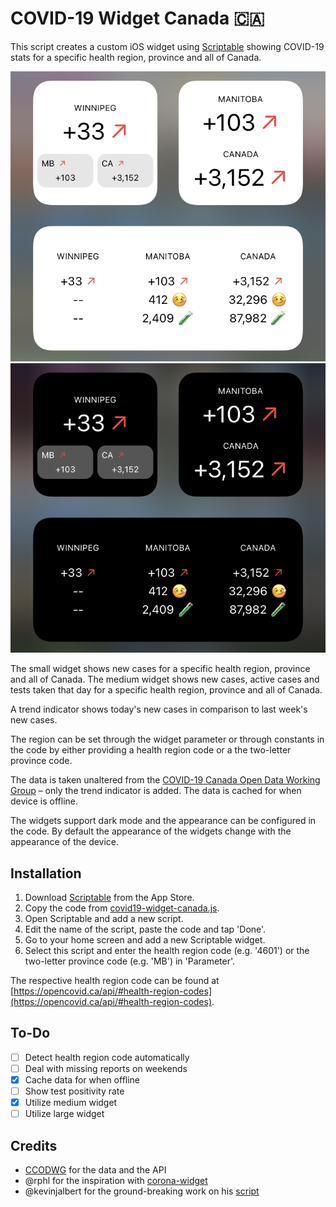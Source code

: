 # COVID-19 Widget Canada 🇨🇦

This script creates a custom iOS widget using [Scriptable](https://scriptable.app) showing COVID-19 stats for a specific health region, province and all of Canada.

![alt text](img/widgetsLight.png "Widgets light")![alt text](img/widgetsDark.png "Widgets dark")

The small widget shows new cases for a specific health region, province and all of Canada.
The medium widget shows new cases, active cases and tests taken that day for a specific health region, province and all of Canada.

A trend indicator shows today's new cases in comparison to last week's new cases.

The region can be set through the widget parameter or through constants in the code by either providing a health region code or a the two-letter province code.

The data is taken unaltered from the [COVID-19 Canada Open Data Working Group](https://opencovid.ca) – only the trend indicator is added. The data is cached for when device is offline.

The widgets support dark mode and the appearance can be configured in the code. By default the appearance of the widgets change with the appearance of the device.

## Installation

1. Download [Scriptable](https://apps.apple.com/de/app/scriptable/id1405459188) from the App Store.
1. Copy the code from [covid19-widget-canada.js](covid19-widget-canada.js).
1. Open Scriptable and add a new script.
1. Edit the name of the script, paste the code and tap 'Done'.
1. Go to your home screen and add a new Scriptable widget.
1. Select this script and enter the health region code (e.g. '4601') or the two-letter province code (e.g. 'MB') in 'Parameter'.

The respective health region code can be found at [https://opencovid.ca/api/#health-region-codes](https://opencovid.ca/api/#health-region-codes).

## To-Do

- [ ] Detect health region code automatically
- [ ] Deal with missing reports on weekends
- [x] Cache data for when offline
- [ ] Show test positivity rate
- [x] Utilize medium widget
- [ ] Utilize large widget

## Credits

* [CCODWG](https://opencovid.ca) for the data and the API
* @rphl for the inspiration with [corona-widget](https://github.com/rphl/corona-widget)
* @kevinjalbert for the ground-breaking work on his [script](https://gist.github.com/kevinjalbert/275590b53f8d6b06c5703fad549099f9)
